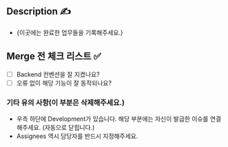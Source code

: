 ## Description ✍️
* {이곳에는 완료한 업무들을 기록해주세요.}

## Merge 전 체크 리스트 ✅
- [ ] Backend 컨벤션을 잘 지켰나요?
- [ ] 오류 없이 해당 기능이 잘 동작되나요?

### 기타 유의 사항(이 부분은 삭제해주세요.)
* 우측 하단에 Development가 있습니다. 해당 부분에는 자신이 발급한 이슈를 연결해주세요. (자동으로 닫힙니다.)
* Assignees 역시 담당자를 반드시 지정해주세요.